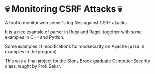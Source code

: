 # 💀 Monitoring CSRF Attacks 💀

A tool to monitor web server's log files against CSRF attacks. 

It is a nice example of parser in Ruby and Ragel, together with some examples in C++ and Python.

Some examples of modifications for modsecurity on Apache (used in examples in the program).

This was a final project for the Stony Brook graduate Computer Security class, taught by Prof. Sekar.

